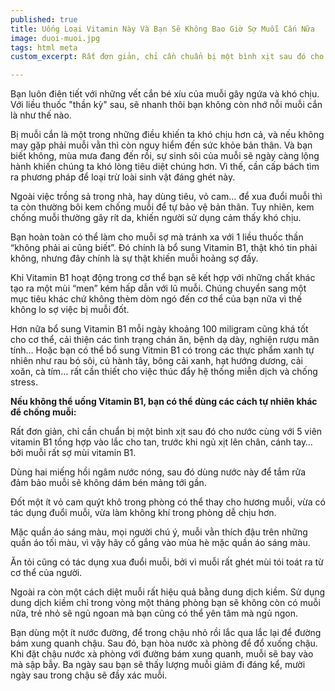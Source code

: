 ```yaml
---
published: true
title: Uống Loại Vitamin Này Và Bạn Sẽ Không Bao Giờ Sợ Muỗi Cắn Nữa
image: duoi-muoi.jpg
tags: html meta
custom_excerpt: Rất đơn giản, chỉ cần chuẩn bị một bình xịt sau đó cho nước cùng với 5 viên vitamin B1 tổng hợp vào lắc cho tan, trước khi ngủ xịt lên chân, cánh tay… bởi muỗi rất sợ mùi vitamin B1.

---
```


Bạn luôn điên tiết với những vết cắn bé xíu của muỗi gây ngứa và khó chịu. Với liều thuốc "thần kỳ" sau, sẽ nhanh thôi bạn không còn nhớ nỗi muỗi cắn là như thế nào.

Bị muỗi cắn là một trong những điều khiến ta khó chịu hơn cả, và nếu không may gặp phải muỗi vằn thì còn nguy hiểm đến sức khỏe bản thân. Và bạn biết không, mùa mưa đang đến rồi, sự sinh sôi của muỗi sẽ ngày càng lộng hành khiến chúng ta khó lòng tiêu diệt chúng hơn. Vì thế, cần cấp bách tìm ra phương pháp để loại trừ loài sinh vật đáng ghét này.

Ngoài việc trồng sả trong nhà, hay dùng tiêu, vỏ cam… để xua đuổi muỗi thì ta còn thường bôi kem chống muỗi để tự bảo vệ bản thân. Tuy nhiên, kem chống muỗi thường gây rít da, khiến người sử dụng cảm thấy khó chịu.

Bạn hoàn toàn có thể làm cho muỗi sợ mà tránh xa với 1 liều thuốc thần “không phải ai cũng biết”. Đó chính là bổ sung Vitamin B1, thật khó tin phải không, nhưng đây chính là sự thật khiến muỗi hoảng sợ đấy.

Khi Vitamin B1 hoạt động trong cơ thể bạn sẽ kết hợp với những chất khác tạo ra một mùi “men” kém hấp dẫn với lũ muỗi. Chúng chuyển sang một mục tiêu khác chứ không thèm dòm ngó đến cơ thể của bạn nữa vì thế không lo sợ việc bị muỗi đốt.

Hơn nữa bổ sung Vitamin B1 mỗi ngày khoảng 100 miligram cũng khá tốt cho cơ thể, cải thiện các tình trạng chán ăn, bệnh dạ dày, nghiện rượu mãn tính… Hoặc bạn có thể bổ sung Vitmin B1 có trong các thực phẩm xanh tự nhiên như rau bó sôi, củ hành tây, bông cải xanh, hạt hướng dương, cải xoăn, cà tím… rất cần thiết cho việc thúc đẩy hệ thống miễn dịch và chống stress.

**Nếu không thể uống Vitamin B1, bạn có thể dùng các cách tự nhiên khác để chống muỗi:**

Rất đơn giản, chỉ cần chuẩn bị một bình xịt sau đó cho nước cùng với 5 viên vitamin B1 tổng hợp vào lắc cho tan, trước khi ngủ xịt lên chân, cánh tay… bởi muỗi rất sợ mùi vitamin B1.

Dùng hai miếng hồi ngâm nước nóng, sau đó dùng nước này để tắm rửa đảm bảo muỗi sẽ không dám bén mảng tới gần.

Đốt một ít vỏ cam quýt khô trong phòng có thể thay cho hương muỗi, vừa có tác dụng đuổi muỗi, vừa làm không khí trong phòng dễ chịu hơn.

Mặc quần áo sáng màu, mọi người chú ý, muỗi vằn thích đậu trên những quần áo tối màu, vì vậy hãy cố gắng  vào mùa hè mặc quần áo sáng màu.

Ăn tỏi cũng có tác dụng xua đuổi muỗi, bởi vì muỗi rất ghét mùi tói toát ra từ cơ thể của người.

Ngoài ra còn một cách diệt muỗi rất hiệu quả bằng dung dịch kiềm. Sử dụng dung dịch kiềm chỉ trong vòng một tháng phòng bạn sẽ không còn có muỗi nữa, trẻ nhỏ sẽ ngủ ngoan mà bạn cũng có thể yên tâm mà ngủ ngon.

Bạn dùng một ít nước đường, để trong chậu nhỏ rồi lắc qua lắc lại để đường bám xung quanh chậu. Sau đó, bạn hòa nước xà phòng để đổ xuống chậu. Khi đặt chậu nước xà phòng với đường bám xung quanh, muỗi sẽ bay vào mà sập bẫy. Ba ngày sau bạn sẽ thấy lượng muỗi giảm đi đáng kể, mười ngày sau trong chậu sẽ đầy xác muỗi.